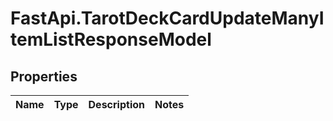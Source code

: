 # FastApi.TarotDeckCardUpdateManyItemListResponseModel

## Properties
Name | Type | Description | Notes
------------ | ------------- | ------------- | -------------

